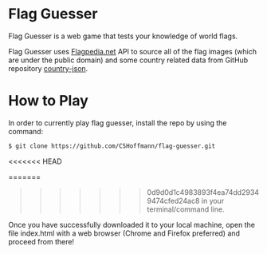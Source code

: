 # Flag Guesser

Flag Guesser is a web game that tests your knowledge of world flags. 

Flag Guesser uses [Flagpedia.net](https://flagpedia.net/download/icons) API to 
source all of the flag images (which are under the public domain) and some country 
related data from GitHub repository [country-json](https://github.com/samayo/country-json).

# How to Play

In order to currently play flag guesser, install the repo by using the command:

```bash
$ git clone https://github.com/CSHoffmann/flag-guesser.git
```
<<<<<<< HEAD

=======
>>>>>>> 0d9d0d1c4983893f4ea74dd29349474cfed24ac8
in your terminal/command line. 

Once you have successfully downloaded it to your local machine, open the file
index.html with a web browser (Chrome and Firefox preferred) and proceed from there!
